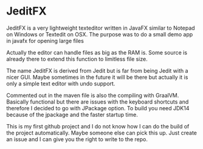 # JeditFX
JeditFX is a very lightweight texteditor written in JavaFX similar to Notepad on Windows or Textedit on OSX.
The purpose was to do a small demo app in javafx for opening large files

Actually the editor can handle files as big as the RAM is. Some source is already there to extend this function to limitless file size. 

The name JeditFX is derived from Jedit but is far from being Jedit with a nicer GUI. Maybe sometimes in the future it will be there but actually it is only a simple text editor with undo support.

Commented out in the maven file is also the compiling with GraalVM. Basically functional but there are issues with the keyboard shortcuts and therefore I decided to go with JPackage option. To build you need JDK14 because of the jpackage and the faster startup time.

This is my first github project and I do not know how I can do the build of the project automatically. Maybe someone else can pick this up. Just create an issue and I can give you the right to write to the repo.

